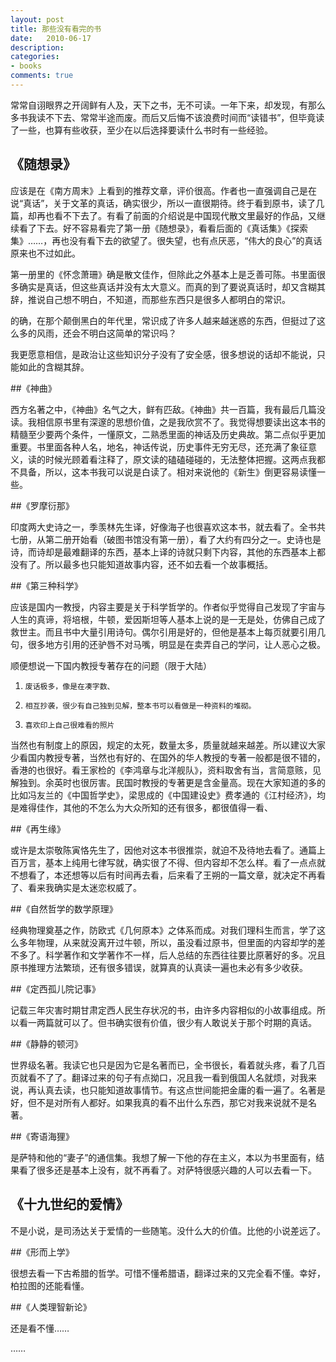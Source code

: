 ```yaml
---
layout: post
title: 那些没有看完的书
date:   2010-06-17
description: 
categories:
- books
comments: true
---
```

常常自诩眼界之开阔鲜有人及，天下之书，无不可读。一年下来，却发现，有那么多书我读不下去、常常半途而废。而后又后悔不该浪费时间而“读错书”，但毕竟读了一些，也算有些收获，至少在以后选择要读什么书时有一些经验。      



## 《随想录》 

应该是在《南方周末》上看到的推荐文章，评价很高。作者也一直强调自己是在说“真话”，关于文革的真话，确实很少，所以一直很期待。终于看到原书，读了几篇，却再也看不下去了。有看了前面的介绍说是中国现代散文里最好的作品，又继续看了下去。好不容易看完了第一册《随想录》，看看后面的《真话集》《探索集》……，再也没有看下去的欲望了。很失望，也有点厌恶，“伟大的良心”的真话原来也不过如此。

第一册里的《怀念萧珊》确是散文佳作，但除此之外基本上是乏善可陈。书里面很多确实是真话，但这些真话并没有太大意义。而真的到了要说真话时，却又含糊其辞，推说自己想不明白，不知道，而那些东西只是很多人都明白的常识。

的确，在那个颠倒黑白的年代里，常识成了许多人越来越迷惑的东西，但挺过了这么多的风雨，还会不明白这简单的常识吗？

我更愿意相信，是政治让这些知识分子没有了安全感，很多想说的话却不能说，只能如此的含糊其辞。

##《神曲》 

西方名著之中，《神曲》名气之大，鲜有匹敌。《神曲》共一百篇，我有最后几篇没读。我相信原书里有深邃的思想价值，之是我欣赏不了。我觉得想要读出这本书的精髓至少要两个条件，一懂原文，二熟悉里面的神话及历史典故。第二点似乎更加重要。书里面各种人名，地名，神话传说，历史事件无穷无尽，还充满了象征意义，读的时候光顾着看注释了，原文读的磕磕碰碰的，无法整体把握。这两点我都不具备，所以，这本书我可以说是白读了。相对来说他的《新生》倒更容易读懂一些。

##《罗摩衍那》

印度两大史诗之一，季羡林先生译，好像海子也很喜欢这本书，就去看了。全书共七册，从第二册开始看（破图书馆没有第一册），看了大约有四分之一。史诗也是诗，而诗却是最难翻译的东西，基本上译的诗就只剩下内容，其他的东西基本上都没有了。所以最多也只能知道故事内容，还不如去看一个故事概括。

##《第三种科学》

 应该是国内一教授，内容主要是关于科学哲学的。作者似乎觉得自己发现了宇宙与人生的真谛，将培根，牛顿，爱因斯坦等人基本上说的是一无是处，仿佛自己成了救世主。而且书中大量引用诗句。偶尔引用是好的，但他是基本上每页就要引用几句，很多地方引用的还驴唇不对马嘴，明显是在卖弄自己的学问，让人恶心之极。

顺便想说一下国内教授专著存在的问题（限于大陆）

1.     废话极多，像是在凑字数、

2.     相互抄袭，很少有自己独到见解，整本书可以看做是一种资料的堆砌。

3.     喜欢印上自己很难看的照片

当然也有制度上的原因，规定的太死，数量太多，质量就越来越差。所以建议大家少看国内教授专著，当然也有好的、在国外的华人教授的专著一般都是很不错的，香港的也很好。看王家检的《李鸿章与北洋舰队》，资料取舍有当，言简意赅，见解独到。余英时也很厉害。民国时教授的专著更是含金量高。现在大家知道的多的比如冯友兰的《中国哲学史》，梁思成的《中国建设史》费孝通的《江村经济》，均是难得佳作，其他的不怎么为大众所知的还有很多，都很值得一看、

##《再生缘》 

或许是太崇敬陈寅恪先生了，因他对这本书很推崇，就迫不及待地去看了。通篇上百万言，基本上纯用七律写就，确实很了不得、但内容却不怎么样。看了一点点就不想看了，本还想等以后有时间再去看，后来看了王朔的一篇文章，就决定不再看了、看来我确实是太迷恋权威了。

##《自然哲学的数学原理》

经典物理奠基之作，防欧式《几何原本》之体系而成。对我们理科生而言，学了这么多年物理，从来就没离开过牛顿，所以，虽没看过原书，但里面的内容却学的差不多了。科学著作和文学著作不一样，后人总结的东西往往要比原著好的多。况且原书推理方法繁琐，还有很多错误，就算真的认真读一遍也未必有多少收获。

##《定西孤儿院记事》

记载三年灾害时期甘肃定西人民生存状况的书，由许多内容相似的小故事组成。所以看一两篇就可以了。但书确实很有价值，很少有人敢说关于那个时期的真话。

##《静静的顿河》

世界级名著。我读它也只是因为它是名著而已，全书很长，看着就头疼，看了几百页就看不了了。翻译过来的句子有点拗口，况且我一看到俄国人名就烦，对我来说，再认真去读，也只能知道故事情节。有这点世间能把金庸的看一遍了。名著是好，但不是对所有人都好。如果我真的看不出什么东西，那它对我来说就不是名著。

##《寄语海狸》 

是萨特和他的“妻子”的通信集。我想了解一下他的存在主义，本以为书里面有，结果看了很多还是基本上没有，就不再看了。对萨特很感兴趣的人可以去看一下。

## 《十九世纪的爱情》

不是小说，是司汤达关于爱情的一些随笔。没什么大的价值。比他的小说差远了。

##《形而上学》 

很想去看一下古希腊的哲学。可惜不懂希腊语，翻译过来的又完全看不懂。幸好，柏拉图的还能看懂。

##《人类理智新论》 

还是看不懂……

……
